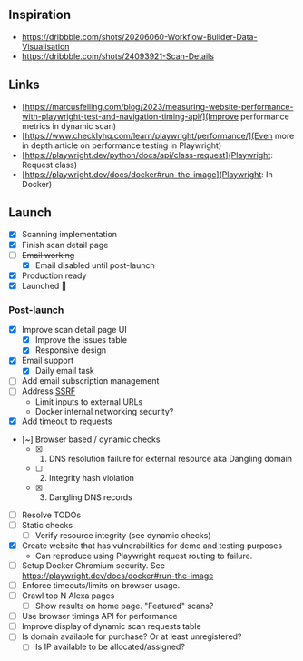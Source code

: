 ## Inspiration

- https://dribbble.com/shots/20206060-Workflow-Builder-Data-Visualisation
- https://dribbble.com/shots/24093921-Scan-Details

## Links

- [https://marcusfelling.com/blog/2023/measuring-website-performance-with-playwright-test-and-navigation-timing-api/](Improve performance metrics in dynamic scan)
- [https://www.checklyhq.com/learn/playwright/performance/](Even more in depth article on performance testing in Playwright)
- [https://playwright.dev/python/docs/api/class-request](Playwright: Request class)
- [https://playwright.dev/docs/docker#run-the-image](Playwright: In Docker)

## Launch

- [x] Scanning implementation
- [x] Finish scan detail page
- [ ] ~~Email working~~
  - [x] Email disabled until post-launch
- [x] Production ready
- [x] Launched 🚀

### Post-launch

- [x] Improve scan detail page UI
  - [x] Improve the issues table
  - [x] Responsive design
- [x] Email support
  - [x] Daily email task
- [ ] Add email subscription management
- [ ] Address [SSRF](https://owasp.org/www-community/attacks/Server_Side_Request_Forgery)
  - Limit inputs to external URLs
  - Docker internal networking security?
- [x] Add timeout to requests
- [~] Browser based / dynamic checks
  - [x] 1. DNS resolution failure for external resource aka Dangling domain
  - [ ] 2. Integrity hash violation
  - [x] 3. Dangling DNS records
- [ ] Resolve TODOs
- [ ] Static checks 
  - [ ] Verify resource integrity (see dynamic checks)
- [x] Create website that has vulnerabilities for demo and testing purposes
  - Can reproduce using Playwright request routing to failure.
- [ ] Setup Docker Chromium security. See https://playwright.dev/docs/docker#run-the-image
- [ ] Enforce timeouts/limits on browser usage.
- [ ] Crawl top N Alexa pages
  - [ ] Show results on home page. "Featured" scans?
- [ ] Use browser timings API for performance
- [ ] Improve display of dynamic scan requests table
- [ ] Is domain available for purchase? Or at least unregistered?
  - [ ] Is IP available to be allocated/assigned?
